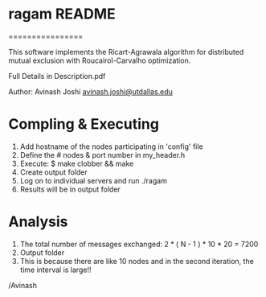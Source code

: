 # ragam README #
================

This software implements the Ricart-Agrawala 
algorithm for distributed mutual exclusion 
with Roucairol-Carvalho optimization.

Full Details in Description.pdf

Author: Avinash Joshi <avinash.joshi@utdallas.edu>


Compling & Executing
============================

1. Add hostname of the nodes participating in 'config' file
2. Define the # nodes & port number in my_header.h 
3. Execute:
	$ make clobber && make
4. Create output folder
5. Log on to individual servers and run ./ragam
6. Results will be in output folder

Analysis
============================
1. The total number of messages exchanged:
	2 * ( N - 1 ) * 10 * 20 = 7200
2. Output folder
3. This is because there are like 10 nodes and in the second iteration,
	the time interval is large!!

/Avinash
